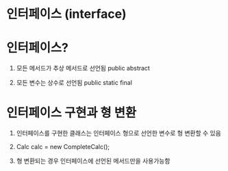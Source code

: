 # 인터페이스 (interface)

# 인터페이스?

1. 모든 메서드가 추상 메서드로 선언됨 public abstract

2. 모든 변수는 상수로 선언됨 public static final

# 인터페이스 구현과 형 변환

1. 인터페이스를 구현한 클래스는 인터페이스 형으로 선언한 변수로 형 변환할 수 있음

2. Calc calc = new CompleteCalc();

3. 형 변환되는 경우 인터페이스에 선언된 메서드만을 사용가능함

